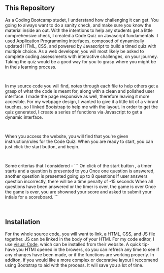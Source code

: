 ## This Repository

<p> 
  As a Coding Bootcamp studet, I understand how challenging it can get. You going to always want to do a sanity check, and make sure you know the material inside an out. With the intentions to  help any students get a little comprehensive check, I created a Code Quiz on Javascript fundamentals. I used Application Programming interfaces, composed of dynamically updated HTML, CSS, and powered by Javascript to build a timed quiz with multiple choice. As a web developer, you will most likely be asked to complete coding assessments with interactive challenges, on your journey. Taking the quiz would be a good way for you to grasp where you might be in theis learning process.</p>

<br>

<p> 
  In my source code you will find, notes through each file to help others get a grasp of what the code is meant for, along with a clean and polished user interface. I made the page responsive as well, therefore leaving it more accesible. For my webpage design, I wanted to give it a little bit of a vibrant touches, so I linked Bootstrap to help me with the layout. In order to get the quiz generated, I create a series of functions via Javascript to get a dynamic interface.
</p>

<br>

<p>
  When you access the website, you will find that you're given instruction/rules for the Code Quiz. When you are ready to start, you can just click the start button, and begin.
</p>

<br>

<p>
  Some criterias that I considered -
```
  On click of the start button , a timer starts and a question is presented to you
  Once one question is answered, another question is presented going up to 8 questions
  If user answers question incorrectly, there will be a time penalty of -15 seconds
  When all questions have been answered or the timer is over, the game is over
  Once the game is over, you are showned your score and asked to submit your intials for a scoreboard.
```
  </p>
  <br>
  
## Installation
For the whole source code, you will want to link, a HTML, CSS, and JS file together. JS can be linked in the body of your HTMl.
For my code editor, I use [visual Code](https://code.visualstudio.com/), which can be installed from their website. A quick tip- have you HTMl opened in the browers, so you can refresh any time to see if any changes have been made, or if the functions are working properly. In additon, if you would like a more complex or decorative layout I reccomend using Bootstrap to aid with the process. It will save you a lot of time.
